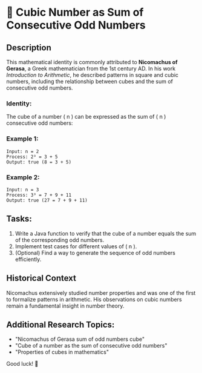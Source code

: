 # 🎯 Cubic Number as Sum of Consecutive Odd Numbers

## Description
This mathematical identity is commonly attributed to **Nicomachus of Gerasa**, a Greek mathematician from the 1st century AD. In his work *Introduction to Arithmetic*, he described patterns in square and cubic numbers, including the relationship between cubes and the sum of consecutive odd numbers.

### Identity:
The cube of a number \( n \) can be expressed as the sum of \( n \) consecutive odd numbers:

### Example 1:
```
Input: n = 2
Process: 2³ = 3 + 5
Output: true (8 = 3 + 5)
```

### Example 2:
```
Input: n = 3
Process: 3³ = 7 + 9 + 11
Output: true (27 = 7 + 9 + 11)
```

## Tasks:
1. Write a Java function to verify that the cube of a number equals the sum of the corresponding odd numbers.
2. Implement test cases for different values of \( n \).
3. (Optional) Find a way to generate the sequence of odd numbers efficiently.

## Historical Context
Nicomachus extensively studied number properties and was one of the first to formalize patterns in arithmetic. His observations on cubic numbers remain a fundamental insight in number theory.

## Additional Research Topics:
- "Nicomachus of Gerasa sum of odd numbers cube"
- "Cube of a number as the sum of consecutive odd numbers"
- "Properties of cubes in mathematics"

Good luck! 🚀

